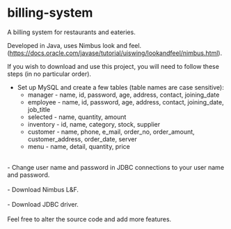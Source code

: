 # billing-system <br />
A billing system for restaurants and eateries. <br />

Developed in Java, uses Nimbus look and feel. (https://docs.oracle.com/javase/tutorial/uiswing/lookandfeel/nimbus.html). <br />

If you wish to download and use this project, you will need to follow these steps (in no particular order). 
<br />
- Set up MySQL and create a few tables (table names are case sensitive): <br />
  * manager - name, id, password, age, address, contact, joining_date <br />
  * employee - name, id, password, age, address, contact, joining_date, job_title <br />
  * selected - name, quantity, amount <br />
  * inventory - id, name, category, stock, supplier <br />
  * customer - name, phone, e_mail, order_no, order_amount, customer_address, order_date, server <br />
  * menu - name, detail, quantity, price <br />
<br />
- Change user name and password in JDBC connections to your user name and password. <br />
<br />
- Download Nimbus L&F. <br />
<br />
- Download JDBC driver. <br />
<br />
Feel free to alter the source code and add more features. <br />
